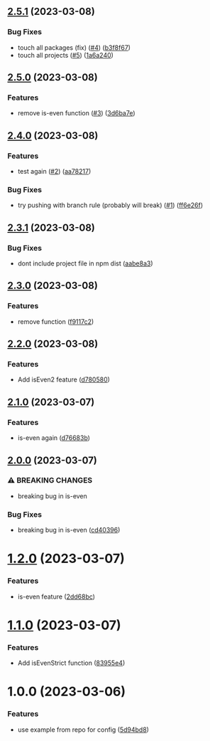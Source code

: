 ## [2.5.1](https://github.com/Weetbix/nx-monorepo-example/compare/is-even-v2.5.0...is-even-v2.5.1) (2023-03-08)


### Bug Fixes

* touch all packages (fix) ([#4](https://github.com/Weetbix/nx-monorepo-example/issues/4)) ([b3f8f67](https://github.com/Weetbix/nx-monorepo-example/commit/b3f8f67461b42c927f0e858e6be06e79f6b53f36))
* touch all projects ([#5](https://github.com/Weetbix/nx-monorepo-example/issues/5)) ([1a6a240](https://github.com/Weetbix/nx-monorepo-example/commit/1a6a24085760c58b9ba019705fd35b04de01f3be))

## [2.5.0](https://github.com/Weetbix/nx-monorepo-example/compare/is-even-v2.4.0...is-even-v2.5.0) (2023-03-08)


### Features

* remove is-even function ([#3](https://github.com/Weetbix/nx-monorepo-example/issues/3)) ([3d6ba7e](https://github.com/Weetbix/nx-monorepo-example/commit/3d6ba7e8dc8542674903a9ecd817e9f991cfc39c))

## [2.4.0](https://github.com/Weetbix/nx-monorepo-example/compare/is-even-v2.3.1...is-even-v2.4.0) (2023-03-08)


### Features

* test again ([#2](https://github.com/Weetbix/nx-monorepo-example/issues/2)) ([aa78217](https://github.com/Weetbix/nx-monorepo-example/commit/aa78217b2486eb36ee96db69a131cbc97f6fe611))


### Bug Fixes

* try pushing with branch rule (probably will break) ([#1](https://github.com/Weetbix/nx-monorepo-example/issues/1)) ([ff6e26f](https://github.com/Weetbix/nx-monorepo-example/commit/ff6e26f7e927e525920bae3169a5d438d13bc850))

## [2.3.1](https://github.com/Weetbix/nx-monorepo-example/compare/is-even-v2.3.0...is-even-v2.3.1) (2023-03-08)


### Bug Fixes

* dont include project file in npm dist ([aabe8a3](https://github.com/Weetbix/nx-monorepo-example/commit/aabe8a3944cbf3840bb1377aaef602d792b40e05))

## [2.3.0](https://github.com/Weetbix/nx-monorepo-example/compare/is-even-v2.2.0...is-even-v2.3.0) (2023-03-08)


### Features

* remove function ([f9117c2](https://github.com/Weetbix/nx-monorepo-example/commit/f9117c25599b256d861fb0cd5b6442b7c8016331))

## [2.2.0](https://github.com/Weetbix/nx-monorepo-example/compare/is-even-v2.1.0...is-even-v2.2.0) (2023-03-08)


### Features

* Add isEven2 feature ([d780580](https://github.com/Weetbix/nx-monorepo-example/commit/d780580b6d08ca64638ed581e4c35ab5db9452b6))

## [2.1.0](https://github.com/Weetbix/nx-monorepo-example/compare/is-even-v2.0.0...is-even-v2.1.0) (2023-03-07)


### Features

* is-even again ([d76683b](https://github.com/Weetbix/nx-monorepo-example/commit/d76683b2f5e903710c7e7d0fcc68d4a0c29fda52))

## [2.0.0](https://github.com/Weetbix/nx-monorepo-example/compare/is-even-v1.2.0...is-even-v2.0.0) (2023-03-07)


### ⚠ BREAKING CHANGES

* breaking bug in is-even

### Bug Fixes

* breaking bug in is-even ([cd40396](https://github.com/Weetbix/nx-monorepo-example/commit/cd4039605407ddaea7e2e1f733cad5d354c8d157))

# [1.2.0](https://github.com/Weetbix/nx-monorepo-example/compare/is-even-v1.1.0...is-even-v1.2.0) (2023-03-07)


### Features

* is-even feature ([2dd68bc](https://github.com/Weetbix/nx-monorepo-example/commit/2dd68bc1f00f641922fa637b8b0a1ac962e02d6e))

# [1.1.0](https://github.com/Weetbix/nx-monorepo-example/compare/is-even-v1.0.0...is-even-v1.1.0) (2023-03-07)


### Features

* Add isEvenStrict function ([83955e4](https://github.com/Weetbix/nx-monorepo-example/commit/83955e47b55af5afa0e4b29ee2b43f0e3466a95d))

# 1.0.0 (2023-03-06)


### Features

* use example from repo for config ([5d94bd8](https://github.com/Weetbix/nx-monorepo-example/commit/5d94bd88da53a29bf77693b31d6287be2bc12c54))
